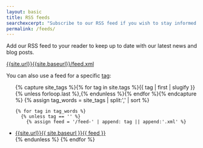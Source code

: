 ```yaml
---
layout: basic
title: RSS feeds
searchexcerpt: "Subscribe to our RSS feed if you wish to stay informed about the latest news and blog posts on this site"
permalink: /feeds/
---
```


Add our RSS feed to your reader to keep up to date with our latest news and blog posts.

[{{site.url}}{{site.baseurl}}/feed.xml]({{site.url}}{{site.baseurl}}/feed.xml)

You can also use a feed for a specific [tag]({{site.baseurl}}/tags/):

<ul>
    {% capture site_tags %}{% for tag in site.tags %}{{ tag | first | slugify }}{% unless forloop.last %},{% endunless %}{%
    endfor %}{% endcapture %}
    {% assign tag_words = site_tags | split:',' | sort %}

    {% for tag in tag_words %}
      {% unless tag == '' %}
        {% assign feed = '/feed-' | append: tag || append:'.xml' %}
  <li><a href="{{site.url}}{{ site.baseurl }}{{ feed }}">{{site.url}}{{ site.baseurl }}{{ feed }}</a></li>
      {% endunless %}
    {% endfor %}
</ul>
